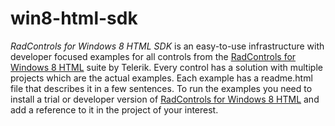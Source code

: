 win8-html-sdk
=============

*RadControls for Windows 8 HTML SDK* is an easy-to-use infrastructure with developer focused examples for all controls from the [RadControls for Windows 8 HTML](http://www.telerik.com/products/windows-8/controls-html.aspx) suite by Telerik. Every control has a solution with multiple projects which are the actual examples. Each example has a readme.html file that describes it in a few sentences.
To run the examples you need to install a trial or developer version of [RadControls for Windows 8 HTML](http://www.telerik.com/products/windows-8/controls-html.aspx) and add a reference to it in the project of your interest.
